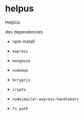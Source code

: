 # helpus
HelpUs

dev dependencies

 - npm install 
 -     express 
 -     mongoose 
 -     nodemon 
 -     bcryptjs
 -     crypto
 -     nodeimailer-express-handlebars
 -     fs path
